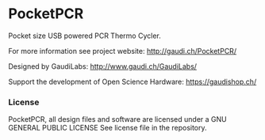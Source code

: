 # PocketPCR
Pocket size USB powered PCR Thermo Cycler.

For more information see project website:
http://gaudi.ch/PocketPCR/

Designed by GaudiLabs:
http://www.gaudi.ch/GaudiLabs/

Support the development of Open Science Hardware:
https://gaudishop.ch/

### License

PocketPCR, all design files and software are licensed under a GNU GENERAL PUBLIC LICENSE
See license file in the repository.
